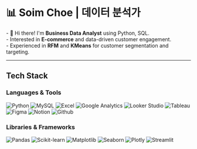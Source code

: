 <h1>📊 Soim Choe | 데이터 분석가</h1>

<p>
- 👋 Hi there! I'm <strong>Business Data Analyst</strong> using Python, SQL.
  <br>
 - Interested in <strong>E-commerce</strong> and data-driven customer engagement.
  <br>
- Experienced in <strong>RFM</strong> and <strong>KMeans</strong> for customer segmentation and targeting.


</p>

---
## Tech Stack

### Languages & Tools
![Python](https://img.shields.io/badge/-Python-3776AB?style=flat-square&logo=python&logoColor=white)
![MySQL](https://img.shields.io/badge/-MySQL-4479A1?style=flat-square&logo=mysql&logoColor=white)
![Excel](https://img.shields.io/badge/-Excel-217346?style=flat-square&logo=microsoft-excel&logoColor=white)
![Google Analytics](https://img.shields.io/badge/-Google%20Analytics-FABB05?style=flat-square&logo=googleanalytics&logoColor=white)
![Looker Studio](https://img.shields.io/badge/-Looker%20Studio-4285F4?style=flat-square&logo=looker&logoColor=white)
![Tableau](https://img.shields.io/badge/-Tableau-E97627?style=flat-square&logo=tableau&logoColor=white)
![Figma](https://img.shields.io/badge/-Figma-F24E1E?style=flat-square&logo=figma&logoColor=white)
![Notion](https://img.shields.io/badge/-Notion-000000?style=flat-square&logo=notion&logoColor=beige)
![Github](https://img.shields.io/badge/-Github-181717?style=flat-square&logo=github&logoColor=white)

### Libraries & Frameworks
![Pandas](https://img.shields.io/badge/-Pandas-150458?style=flat-square&logo=pandas&logoColor=white)
![Scikit-learn](https://img.shields.io/badge/-Scikit--learn-F7931E?style=flat-square&logo=scikitlearn&logoColor=white)
![Matplotlib](https://img.shields.io/badge/-Matplotlib-3776AB?style=flat-square&logo=matplotlib&logoColor=white)
![Seaborn](https://img.shields.io/badge/-Seaborn-2E5C6E?style=flat-square)
![Plotly](https://img.shields.io/badge/-Plotly-3F4F75?style=flat-square&logo=plotly&logoColor=white)
![Streamlit](https://img.shields.io/badge/-Streamlit-FF4B4B?style=flat-square&logo=streamlit&logoColor=white)


